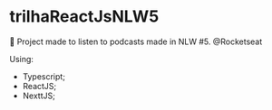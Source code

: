 # trilhaReactJsNLW5
🚀 Project made to listen to podcasts made in NLW #5. @Rocketseat

Using:

- Typescript;
- ReactJS;
- NexttJS;
